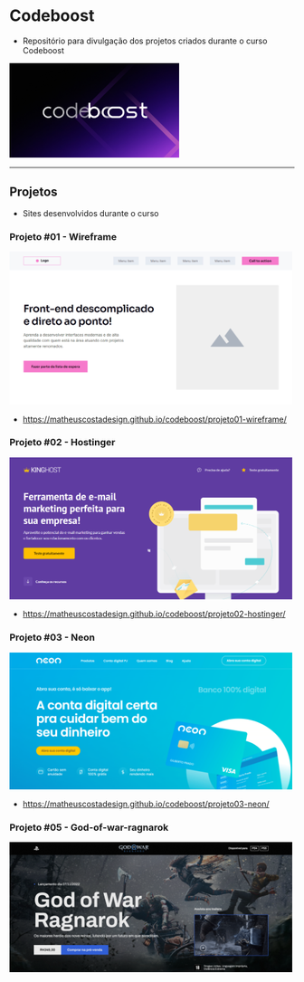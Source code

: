 # Codeboost

- Repositório para divulgação dos projetos criados durante o curso Codeboost

<img src=".github/cover.jpg" alt="Codeboost" width="300">

---

## Projetos

- Sites desenvolvidos durante o curso

### Projeto #01 - Wireframe

<a href="https://matheuscostadesign.github.io/codeboost/projeto01-wireframe/"><img src=".github/01-wireframe.png" alt="Projeto Wireframe" width="500"></a>

- https://matheuscostadesign.github.io/codeboost/projeto01-wireframe/

### Projeto #02 - Hostinger

<a href="https://matheuscostadesign.github.io/codeboost/projeto02-hostinger/"><img src=".github/02-hostinger.png" alt="Projeto Hostinger" width="500"></a>

- https://matheuscostadesign.github.io/codeboost/projeto02-hostinger/

### Projeto #03 - Neon

<a href="https://matheuscostadesign.github.io/codeboost/projeto03-neon/"><img src=".github/03-neon.png" alt="Projeto Neon" width="500"></a>

- https://matheuscostadesign.github.io/codeboost/projeto03-neon/

### Projeto #05 - God-of-war-ragnarok

<a href="#"><img src=".github/05-god-of-war-ragnarok.png" alt="Projeto Neon" width="500"></a>
